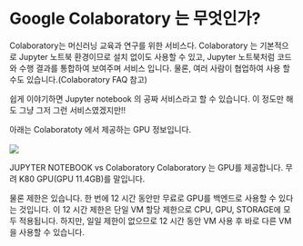 # Google Colaboratory 는 무엇인가?
 
Colaboratory는 머신러닝 교육과 연구를 위한 서비스다. Colaboratory 는 기본적으로 Jupyter 노트북 환경이므로 설치 없이도 사용할 수 있고, Jupyter 노트북처럼 코드와 수행 결과를 통합하여 보여주며 서비스 입니다. 물론, 여러 사람이 협업하여 사용 할 수도 있습니다.(Colaboratory FAQ 참고)<br>

쉽게 이야기하면 Jupyter notebook 의 공짜 서비스라고 할 수 있습니다. 이 정도만 해도 그냥 그저 그런 서비스였겠지만!!<br>

아래는 Colaboratoty 에서 제공하는 GPU 정보입니다.<br><br>
![](https://cdn-images-1.medium.com/max/1600/1*upUpzcXJatEiH8flyGZlCQ.png)

JUPYTER NOTEBOOK vs Colaboratory
Colaboratory 는 GPU를 제공합니다. 무려 K80 GPU(GPU 11.4GB)를 말입니다. <br>

물론 제한은 있습니다. 한 번에 12 시간 동안만 무료로 GPU를 백엔드로 사용할 수 있다는 것입니다. 이 12 시간 제한은 단일 VM 할당 제한으로 CPU, GPU, STORAGE에 모두 적용됩니다. 하지만, 일일 제한이 없으므로 12 시간 동안 VM 사용 후 바로 다른 VM을 사용할 수 있습니다.
